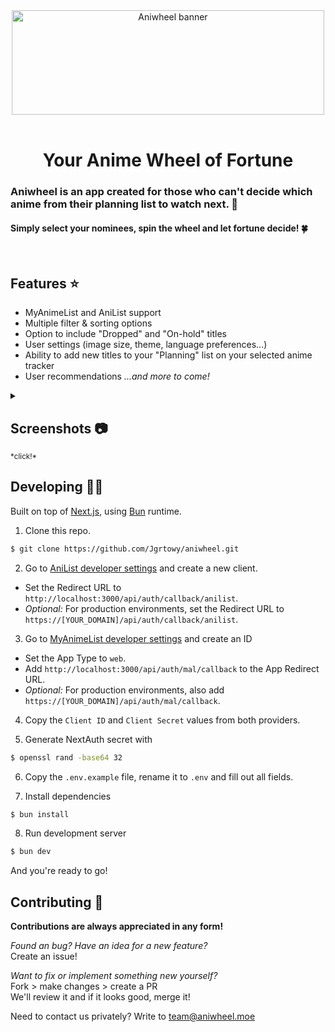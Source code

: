 <div align="center">
  <a href="https://aniwheel.moe">
    <img width="500" height="167" alt="Aniwheel banner" src="https://github.com/user-attachments/assets/15e736c0-422b-4b17-90ce-b97460381cbb" />
  </a>
</div>
<br />
<h1 align="center">Your Anime Wheel of Fortune</h1>

### Aniwheel is an app created for those who can't decide which anime from their planning list to watch next. 🤔
#### Simply select your nominees, spin the wheel and let fortune decide! 🍀
<br />

## Features ⭐

- MyAnimeList and AniList support
- Multiple filter & sorting options
- Option to include "Dropped" and "On-hold" titles
- User settings (image size, theme, language preferences...)
- Ability to add new titles to your "Planning" list on your selected anime tracker
- User recommendations
*...and more to come!*

<details>
  <summary><h2><a href="#">&#x200B;</a>Screenshots 📷</h2><sub>*click!*</sub></summary>
  <img width="1582" height="1030" alt="SCR-20250817-tdjx" src="https://github.com/user-attachments/assets/119385a3-ea87-4671-acb6-58772a8940ce" />
  <img width="1582" height="1030" alt="SCR-20250817-tdyh" src="https://github.com/user-attachments/assets/7a243ea0-f0b7-453a-add0-26d8fe5b31c8" />
  <img width="1582" height="1030" alt="SCR-20250817-tdwq" src="https://github.com/user-attachments/assets/511b4c38-b105-4e72-b370-62e7141e4c36" />
  <img width="1582" height="1030" alt="SCR-20250817-tebz" src="https://github.com/user-attachments/assets/831dd79a-dbba-4f78-9e6d-97b10fff4909" />
  <img width="1582" height="1030" alt="SCR-20250817-teel" src="https://github.com/user-attachments/assets/d134c71e-c2ce-48e3-824e-a52af6d6db57" />
  <img width="1582" height="1030" alt="SCR-20250817-tfzz" src="https://github.com/user-attachments/assets/149200ba-5a59-4a18-93b7-f0991f509e76" />
</details>

## Developing 🧑‍💻

Built on top of [Next.js](https://nextjs.org), using [Bun](https://bun.sh) runtime.

1. Clone this repo.
```sh
$ git clone https://github.com/Jgrtowy/aniwheel.git
```

2. Go to [AniList developer settings](https://anilist.co/settings/developer) and create a new client.
* Set the Redirect URL to `http://localhost:3000/api/auth/callback/anilist`.
* *Optional:* For production environments, set the Redirect URL to `https://[YOUR_DOMAIN]/api/auth/callback/anilist`.

3. Go to [MyAnimeList developer settings](https://myanimelist.net/apiconfig#_=_) and create an ID
* Set the App Type to `web`.
* Add `http://localhost:3000/api/auth/mal/callback` to the App Redirect URL.
* *Optional:* For production environments, also add `https://[YOUR_DOMAIN]/api/auth/mal/callback`.

4. Copy the `Client ID` and `Client Secret` values from both providers.

5. Generate NextAuth secret with
```sh
$ openssl rand -base64 32
```

6. Copy the `.env.example` file, rename it to `.env` and fill out all fields.

7. Install dependencies
```sh
$ bun install
```

8. Run development server
```sh
$ bun dev
```

And you're ready to go!

## Contributing 🌟

**Contributions are always appreciated in any form!**

*Found an bug? Have an idea for a new feature?*<br />
Create an issue!

*Want to fix or implement something new yourself?*<br />
Fork > make changes > create a PR<br />
We'll review it and if it looks good, merge it!

Need to contact us privately? Write to <a href="mailto:team@aniwheel.moe">team@aniwheel.moe</a>
